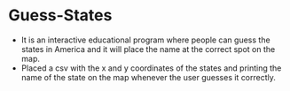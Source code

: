 # Guess-States

- It is an interactive educational program where people can guess the states in America and it will place the name at the correct spot on the map. 
- Placed a csv with the x and y coordinates of the states and printing the name of the state on the map whenever the user guesses it correctly. 
